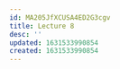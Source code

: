 ```yaml
---
id: MA205JfXCUSA4ED2G3cgv
title: Lecture 8
desc: ''
updated: 1631533990854
created: 1631533990854
---
```


